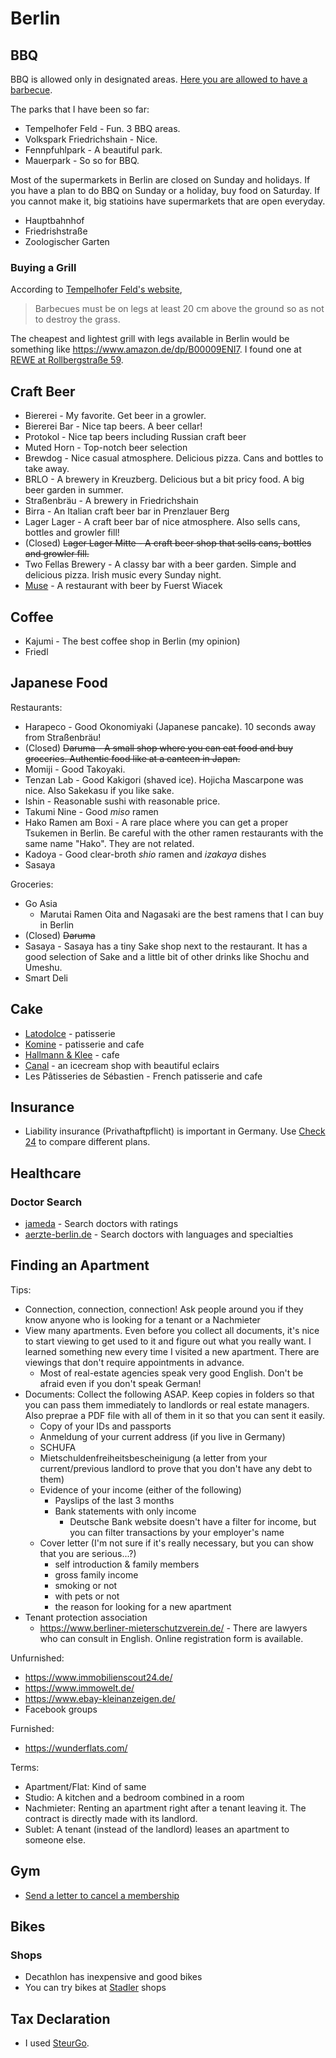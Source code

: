# Berlin

## BBQ

BBQ is allowed only in designated areas. [Here you are allowed to have a barbecue](https://www.berlin.de/senuvk/umwelt/stadtgruen/gruenanlagen/de/nutzungsmoeglichkeiten/grillen/en/hier.shtml).

The parks that I have been so far:

- Tempelhofer Feld - Fun. 3 BBQ areas.
- Volkspark Friedrichshain - Nice.
- Fennpfuhlpark - A beautiful park.
- Mauerpark - So so for BBQ.

Most of the supermarkets in Berlin are closed on Sunday and holidays. If you have a plan to do BBQ on Sunday or a holiday, buy food on Saturday. If you cannot make it, big statioins have supermarkets that are open everyday.

- Hauptbahnhof
- Friedrishstraße
- Zoologischer Garten

### Buying a Grill

According to [Tempelhofer Feld's website](https://gruen-berlin.de/en/tempelhofer-feld/visitor-information),

> Barbecues must be on legs at least 20 cm above the ground so as not to destroy the grass.

The cheapest and lightest grill with legs available in Berlin would be something like https://www.amazon.de/dp/B00009ENI7. I found one at [REWE at Rollbergstraße 59](https://www.rewe.de/marktseite/berlin-neukoelln/4040274/rewe-markt-rollbergstrasse-59/).

## Craft Beer

- Biererei - My favorite. Get beer in a growler.
- Biererei Bar - Nice tap beers. A beer cellar!
- Protokol - Nice tap beers including Russian craft beer
- Muted Horn - Top-notch beer selection
- Brewdog - Nice casual atmosphere. Delicious pizza. Cans and bottles to take away.
- BRLO - A brewery in Kreuzberg. Delicious but a bit pricy food. A big beer garden in summer.
- Straßenbräu - A brewery in Friedrichshain
- Birra - An Italian craft beer bar in Prenzlauer Berg
- Lager Lager - A craft beer bar of nice atmosphere. Also sells cans, bottles and growler fill!
- (Closed) ~~Lager Lager Mitte - A craft beer shop that sells cans, bottles and growler fill.~~
- Two Fellas Brewery - A classy bar with a beer garden. Simple and delicious pizza. Irish music every Sunday night.
- [Muse](http://www.museberlin.com/) - A restaurant with beer by Fuerst Wiacek

## Coffee

- Kajumi - The best coffee shop in Berlin (my opinion)
- Friedl

## Japanese Food

Restaurants:

- Harapeco - Good Okonomiyaki (Japanese pancake). 10 seconds away from Straßenbräu!
- (Closed) ~~Daruma - A small shop where you can eat food and buy groceries. Authentic food like at a canteen in Japan.~~
- Momiji - Good Takoyaki.
- Tenzan Lab - Good Kakigori (shaved ice). Hojicha Mascarpone was nice. Also Sakekasu if you like sake.
- Ishin - Reasonable sushi with reasonable price.
- Takumi Nine - Good _miso_ ramen
- Hako Ramen am Boxi - A rare place where you can get a proper Tsukemen in Berlin. Be careful with the other ramen restaurants with the same name "Hako". They are not related.
- Kadoya - Good clear-broth _shio_ ramen and _izakaya_ dishes
- Sasaya

Groceries:

- Go Asia
  - Marutai Ramen Oita and Nagasaki are the best ramens that I can buy in Berlin
- (Closed) ~~Daruma~~
- Sasaya - Sasaya has a tiny Sake shop next to the restaurant. It has a good selection of Sake and a little bit of other drinks like Shochu and Umeshu.
- Smart Deli

## Cake

- [Latodolce](http://www.latodolce.com/) - patisserie
- [Komine](http://www.cafekomine.de/) - patisserie and cafe
- [Hallmann & Klee](https://www.hallmann-klee.de/) - cafe
- [Canal](https://www.canal.berlin/) - an icecream shop with beautiful eclairs
- Les Pâtisseries de Sébastien - French patisserie and cafe

## Insurance

- Liability insurance (Privathaftpflicht) is important in Germany. Use [Check 24](https://www.check24.de/) to compare different plans.

## Healthcare

### Doctor Search

- [jameda](https://www.jameda.de/) - Search doctors with ratings
- [aerzte-berlin.de](http://www.aerzte-berlin.de/_php/therapie30/fach.php) - Search doctors with languages and specialties

## Finding an Apartment

Tips:

- Connection, connection, connection! Ask people around you if they know anyone who is looking for a tenant or a Nachmieter
- View many apartments. Even before you collect all documents, it's nice to start viewing to get used to it and figure out what you really want. I learned something new every time I visited a new apartment. There are viewings that don't require appointments in advance.
  - Most of real-estate agencies speak very good English. Don't be afraid even if you don't speak German!
- Documents: Collect the following ASAP. Keep copies in folders so that you can pass them immediately to landlords or real estate managers. Also preprae a PDF file with all of them in it so that you can sent it easily.
  - Copy of your IDs and passports
  - Anmeldung of your current address (if you live in Germany)
  - SCHUFA
  - Mietschuldenfreiheitsbescheinigung (a letter from your current/previous landlord to prove that you don't have any debt to them)
  - Evidence of your income (either of the following)
    - Payslips of the last 3 months
    - Bank statements with only income
      - Deutsche Bank website doesn't have a filter for income, but you can filter transactions by your employer's name
  - Cover letter (I'm not sure if it's really necessary, but you can show that you are serious...?)
    - self introduction & family members
    - gross family income
    - smoking or not
    - with pets or not
    - the reason for looking for a new apartment
- Tenant protection association
  - https://www.berliner-mieterschutzverein.de/ - There are lawyers who can consult in English. Online registration form is available.

Unfurnished:

- https://www.immobilienscout24.de/
- https://www.immowelt.de/
- https://www.ebay-kleinanzeigen.de/
- Facebook groups

Furnished:

- https://wunderflats.com/

Terms:

- Apartment/Flat: Kind of same
- Studio: A kitchen and a bedroom combined in a room
- Nachmieter: Renting an apartment right after a tenant leaving it. The contract is directly made with its landlord.
- Sublet: A tenant (instead of the landlord) leases an apartment to someone else.

## Gym

- [Send a letter to cancel a membership](https://www.reddit.com/r/berlin/comments/8q7y8w/how_do_i_give_mcfit_gym_cancellation_notice/)

## Bikes

### Shops

- Decathlon has inexpensive and good bikes
- You can try bikes at [Stadler](https://shop.zweirad-stadler.de/) shops

## Tax Declaration

- I used [SteurGo](https://www.steuergo.de/en).
